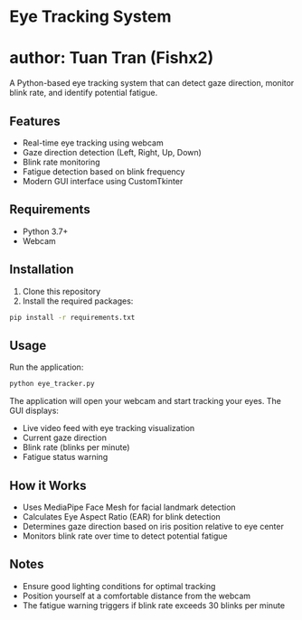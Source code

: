 # Eye Tracking System
# author: Tuan Tran (Fishx2)
A Python-based eye tracking system that can detect gaze direction, monitor blink rate, and identify potential fatigue.

## Features

- Real-time eye tracking using webcam
- Gaze direction detection (Left, Right, Up, Down)
- Blink rate monitoring
- Fatigue detection based on blink frequency
- Modern GUI interface using CustomTkinter

## Requirements

- Python 3.7+
- Webcam

## Installation

1. Clone this repository
2. Install the required packages:
```bash
pip install -r requirements.txt
```

## Usage

Run the application:
```bash
python eye_tracker.py
```

The application will open your webcam and start tracking your eyes. The GUI displays:
- Live video feed with eye tracking visualization
- Current gaze direction
- Blink rate (blinks per minute)
- Fatigue status warning

## How it Works

- Uses MediaPipe Face Mesh for facial landmark detection
- Calculates Eye Aspect Ratio (EAR) for blink detection
- Determines gaze direction based on iris position relative to eye center
- Monitors blink rate over time to detect potential fatigue

## Notes

- Ensure good lighting conditions for optimal tracking
- Position yourself at a comfortable distance from the webcam
- The fatigue warning triggers if blink rate exceeds 30 blinks per minute
